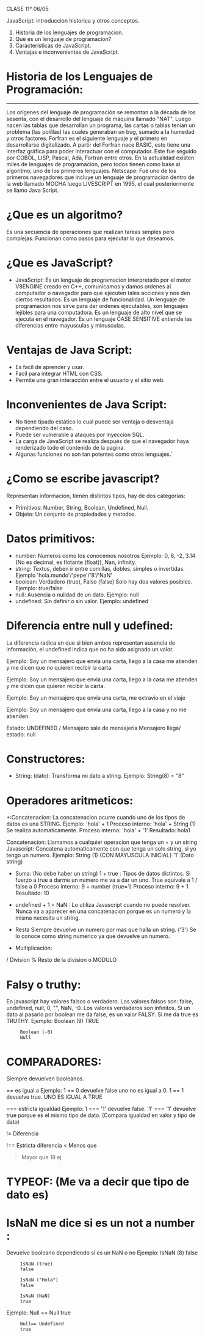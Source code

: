 CLASE 11° 06/05

JavaScript: introduccion historica y otros conceptos.
1) Historia de los lenguajes de programacion.
2) Que es un lenguaje de programacion?
3) Caracteristicas de JavaScript.
4) Ventajas e inconvenientes de JavaScript.

# Historia de los Lenguajes de Programación:
-----------------------------------------
Los orígenes del lenguaje de programación se remontan a la década de los sesenta, con el desarrollo del lenguaje de máquina llamado "NAT". 
Luego nacen las tablas que desarrollan un programa, las cartas o tablas tenian un problema (las polillas)
las cuales generaban un bug, sumado a la humedad y otros factores.
Forfran es el siguiente lenguaje y el primero en desarrollarse digitalizado.
A partir del Forfran nace BASIC, este tiene una interfaz gráfica para poder interactuar con el computador.
Este fue seguido por COBOL, LISP, Pascal, Ada, Fortran entre otros.
En la actualidad existen miles de lenguajes de programación, pero todos tienen como base al algoritmo, uno de los primeros lenguajes.
Netscape: Fue uno de los primeros navegadores que incluye un lenguaje de programacion dentro de la web llamado  MOCHA luego LIVESCRIPT en 1995, el cual posteriormente se llamo Java Script.

# ¿Que es un algoritmo?
 Es una secuencia de operaciones que realizan tareas simples pero complejas. Funcionan como pasos para ejecutar lo que deseamos.

# ¿Que es JavaScript?

* JavaScript: Es un lenguaje de programacion interpretado por el motor V8ENGINE creado en C++, comunicamos y damos ordenes al computador o navegador para que ejecuten tales acciones y nos den ciertos resultados. Es un lenguaje de funcionalidad.
 Un lenguaje de programacion nos sirve para dar ordenes ejecutables, son lenguajes lejibles para una computadora. 
 Es un lenguaje de alto nivel que se ejecuta en el navegador.
 Es un lenguaje CASE SENSITIVE entiende las diferencias entre mayusculas y minusculas.

 # Ventajas de Java Script:
 - Es facil de aprender y usar.
 - Facil para integrar HTML con CSS.
 - Permite una gran interacción entre el usuario y el sitio web.

 # Inconvenientes de Java Script:
 - No tiene tipado estático lo cual puede ser ventaja o desventaja dependiendo del caso.
 - Puede ser vulnerable a ataques por inyección SQL.
 - La carga de JavaScript se realiza después de que el navegador haya renderizado todo el contenido de la    pagina. 
 - Algunas funciones no son tan potentes como otros lenguajes.´

 # ¿Como se escribe javascript?
 <!-- Tipos de datos -->
 Representan informacion, tienen distintos tipos, hay de dos categorias:
 * Primitivos: Number, String, Boolean, Undefined, Null.
 * Objeto: Un conjunto de propiedades y metodos.
 
 # Datos primitivos:
 * number: Numeros como los conocemos nosotros
 Ejemplo: 0, 8, -2, 3.14 (No es decimal, es flotante (float)), Nan, infinity.
 * string: Textos, deben ir entre comillas, dobles, simples o invertidas.
 Ejemplo 'hola.mundo'/'pepe'/'8'/'NaN'
 * boolean: Verdadero (true), Falso (false) Solo hay dos valores posibles.
 Ejemplo: true/false
 * null: Ausencia o nulidad de un dato.
 Ejemplo: null
 * undefined: Sin definir o sin valor.
 Ejemplo: undefined

 # Diferencia entre null y udefined: 
 La diferencia radica en que si bien ambos representan ausencia de información, el undefined indica que no ha sido asignado un valor.

   Ejemplo: Soy un mensajero que envia una carta, llego a la casa me atienden y me dicen que no quieren recibir la carta.
   <!-- estado_de_respuesta= false -->
   Ejemplo: Soy un mensajero que envia una carta, llego a la casa me atienden y me dicen que quieren recibir la carta.
   <!-- estado_de_respuesta= true -->
   Ejemplo: Soy un mensajero que envia una carta, me extravio en el viaje
   <!-- estado-de_respuesta= undefinde -->
   Ejemplo: Soy un mensajero que envia una carta, llego a la casa y no me atienden.
   <!-- estado_de_respuesta= null -->

   Estado:  UNDEFINED / Mensajero sale de mensajeria
            Mensajero llega/ estado: null

# Constructores:
* String: (dato): Transforma mi dato a string.
Ejemplo: String(8) = "8"

# Operadores aritmeticos: 
<!-- Siempre devuelve strings  -->
+:Concatenacion: La concatenacion ocurre cuando uno de los tipos de datos es una STRING.
Ejemplo: 'hola' + 1
Proceso interno: 'hola' + String (1) Se realiza automaticamente.
Proceso interno: 'hola' + '1'
Resultado: hola1 

Concatenacion: Llamamos a cualquier operacion que tenga un + y un string
Javascript: Concatena automaticamente con que tenga un solo string, si yo tengo un numero.
Ejemplo: String (1) {CON MAYUSCULA INICIAL}
'1' (Dato string)
<!-- Siempre devuelven numeros -->
+ Suma: (No debe haber un string)
1 + true : Tipos de datos distintos. Si fuerzo a true a darme un numero me va a dar un uno. True equivale a 1 / false a 0
Proceso interno: 9 + number (true=1)
Proceso interno:  9 + 1
Resultado: 10 
* undefined + 1 = NaN : Lo utiliza Javascript cuando no puede resolver. Nunca va a aparecer en una concatenacion porque es un numero y la misma necesita un string.

- Resta
Siempre devuelve un numero por mas que halla un string. ('3') Se lo conoce como string numerico ya que devuelve un numero.


* Multiplicación: 

/ Division 
% Resto de la division o MODULO

# Falsy o truthy: 
En javascript hay valores falsos o verdadero. Los valores falsos son: false,  undefined, null, 0, "", NaN, -0.
Los valores verdaderos son infinitos. Si un dato al pasarlo por boolean me da false, es un valor FALSY. Si me da true es TRUTHY.
Ejemplo: Boolean (9)
         TRUE

         Boolean (-0)
         Null

# COMPARADORES:
 Siempre devuelven booleanos.

 ==  es igual a
 Ejemplo: 1 == 0 devuelve false uno no es igual a 0. 1 == 1 devuelve true. UNO ES IGUAL A TRUE   

 === estricta igualdad
 Ejemplo: 1 === '1' devuelve false. '1' === '1' devuelve true porque es el mismo tipo de dato. (Compara igualdad en valor y tipo de dato)

 != Diferencia 
 
 !== Estricta diferencia
 <  Menos que 
 > Mayor que 18 ej
 

# TYPEOF: (Me va a decir que tipo de dato es)

<!-- NaN no puede ser comparado con ningun otro dato -->

# IsNaN me dice si es un not a number : 
Devuelve booleano dependiendo si es un NaN o no
Ejemplo: IsNaN (8)
         false

         IsNaN (true)
         false 

         IsNaN ("Hola")
         false

         IsNaN (NaN)
         true
<!-- NULL NO PUEDE SER IGUAL A OTRO DATO -->
Ejemplo: Null == Null
         true

         Null== Undefined
         true